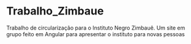 # Trabalho_Zimbaue
Trabalho de circularização para o Instituto Negro Zimbauê. Um site em grupo feito em Angular para apresentar o instituto para novas pessoas
